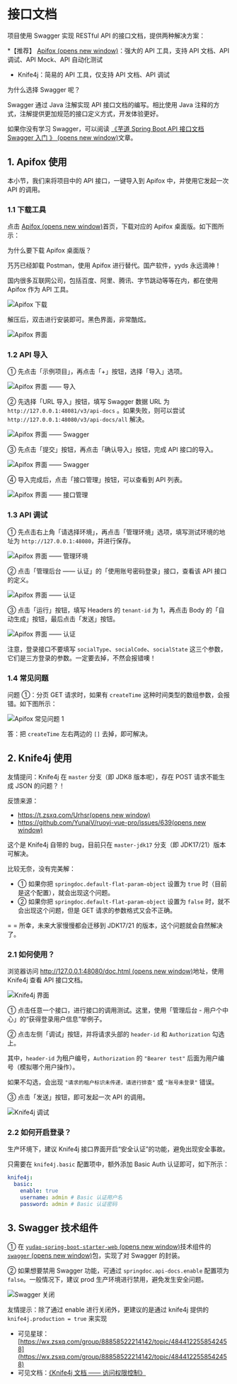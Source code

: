 # 接口文档

项目使用 Swagger 实现 RESTful API 的接口文档，提供两种解决方案：

*【推荐】 [Apifox (opens new window)](http://mtw.so/62me9n)：强大的 API 工具，支持 API 文档、API 调试、API Mock、API 自动化测试

- Knife4j：简易的 API 工具，仅支持 API 文档、API 调试

为什么选择 Swagger 呢？

Swagger 通过 Java 注解实现 API 接口文档的编写。相比使用 Java 注释的方式，注解提供更加规范的接口定义方式，开发体验更好。

如果你没有学习 Swagger，可以阅读 [《芋道 Spring Boot API 接口文档 Swagger 入门 》 (opens new window)](https://www.iocoder.cn/Spring-Boot/Swagger/?yudao)文章。

## 1. Apifox 使用

本小节，我们来将项目中的 API 接口，一键导入到 Apifox 中，并使用它发起一次 API 的调用。

### 1.1 下载工具

点击 [Apifox (opens new window)](http://mtw.so/62me9n)首页，下载对应的 Apifox 桌面版。如下图所示：

为什么要下载 Apifox 桌面版？

艿艿已经卸载 Postman，使用 Apifox 进行替代。国产软件，yyds 永远滴神！

国内很多互联网公司，包括百度、阿里、腾讯、字节跳动等等在内，都在使用 Apifox 作为 API 工具。

![Apifox 下载](https://doc.iocoder.cn/img/%E6%8E%A5%E5%8F%A3%E6%96%87%E6%A1%A3/01.png)

解压后，双击进行安装即可。黑色界面，非常酷炫。

![Apifox 界面](https://doc.iocoder.cn/img/%E6%8E%A5%E5%8F%A3%E6%96%87%E6%A1%A3/02.png)

### 1.2 API 导入

① 先点击「示例项目」，再点击「+」按钮，选择「导入」选项。

![Apifox 界面 —— 导入](https://doc.iocoder.cn/img/%E6%8E%A5%E5%8F%A3%E6%96%87%E6%A1%A3/03.png)

② 先选择「URL 导入」按钮，填写 Swagger 数据 URL 为 `http://127.0.0.1:48081/v3/api-docs` 。如果失败，则可以尝试 `http://127.0.0.1:48080/v3/api-docs/all` 解决。

![Apifox 界面 —— Swagger](https://doc.iocoder.cn/img/%E6%8E%A5%E5%8F%A3%E6%96%87%E6%A1%A3/04.png)

③ 先点击「提交」按钮，再点击「确认导入」按钮，完成 API 接口的导入。

![Apifox 界面 —— Swagger](https://doc.iocoder.cn/img/%E6%8E%A5%E5%8F%A3%E6%96%87%E6%A1%A3/05.png)

④ 导入完成后，点击「接口管理」按钮，可以查看到 API 列表。

![Apifox 界面 —— 接口管理](https://doc.iocoder.cn/img/%E6%8E%A5%E5%8F%A3%E6%96%87%E6%A1%A3/06.png)

### 1.3 API 调试

① 先点击右上角「请选择环境」，再点击「管理环境」选项，填写测试环境的地址为 `http://127.0.0.1:48080`，并进行保存。

![Apifox 界面 —— 管理环境](https://doc.iocoder.cn/img/%E6%8E%A5%E5%8F%A3%E6%96%87%E6%A1%A3/07.png)

② 点击「管理后台 —— 认证」的「使用账号密码登录」接口，查看该 API 接口的定义。

![Apifox 界面 —— 认证](https://doc.iocoder.cn/img/%E6%8E%A5%E5%8F%A3%E6%96%87%E6%A1%A3/08.png)

③ 点击「运行」按钮，填写 Headers 的 `tenant-id` 为 1，再点击 Body 的「自动生成」按钮，最后点击「发送」按钮。

![Apifox 界面 —— 认证](https://doc.iocoder.cn/img/%E6%8E%A5%E5%8F%A3%E6%96%87%E6%A1%A3/09.png)

注意，登录接口不要填写 `socialType`、`socialCode`、`socialState` 这三个参数，它们是三方登录的参数。一定要去掉，不然会报错噢！

### 1.4 常见问题

问题 ①：分页 GET 请求时，如果有 `createTime` 这种时间类型的数组参数，会报错。如下图所示：

![Apifox 常见问题 1](https://doc.iocoder.cn/img/%E6%8E%A5%E5%8F%A3%E6%96%87%E6%A1%A3/Apifox%E5%B8%B8%E8%A7%81%E9%97%AE%E9%A2%981.png)

答：把 `createTime` 左右两边的 `[]` 去掉，即可解决。

## 2. Knife4j 使用

友情提问：Knife4j 在 `master` 分支（即 JDK8 版本呢），存在 POST 请求不能生成 JSON 的问题？！

反馈来源：

- [https://t.zsxq.com/Urhsr(opens new window)](https://t.zsxq.com/Urhsr)
- [https://github.com/YunaiV/ruoyi-vue-pro/issues/639(opens new window)](https://github.com/YunaiV/ruoyi-vue-pro/issues/639)

这个是 Knife4j 自带的 bug，目前只在 `master-jdk17` 分支（即 JDK17/21）版本可解决。

比较无奈，没有完美解：

- ① 如果你把 `springdoc.default-flat-param-object` 设置为 `true` 时（目前是这个配置），就会出现这个问题。
- ② 如果你把 `springdoc.default-flat-param-object` 设置为 `false` 时，就不会出现这个问题，但是 GET 请求的参数格式又会不正确。

= = 所幸，未来大家慢慢都会迁移到 JDK17/21 的版本，这个问题就会自然解决了。

### 2.1 如何使用？

浏览器访问 [http://127.0.0.1:48080/doc.html (opens new window)](http://127.0.0.1:48080/doc.html)地址，使用 Knife4j 查看 API 接口文档。

![Knife4j 界面](https://doc.iocoder.cn/img/%E6%8E%A5%E5%8F%A3%E6%96%87%E6%A1%A3/21.png)

① 点击任意一个接口，进行接口的调用测试。这里，使用「管理后台 - 用户个中心」的“获得登录用户信息”举例子。

② 点击左侧「调试」按钮，并将请求头部的 `header-id` 和 `Authorization` 勾选上。

其中，`header-id` 为租户编号，`Authorization` 的 `"Bearer test"` 后面为用户编号（模拟哪个用户操作）。

如果不勾选，会出现 `"请求的租户标识未传递，请进行排查"` 或 `"账号未登录"` 错误。

③ 点击「发送」按钮，即可发起一次 API 的调用。

![Knife4j 调试](https://doc.iocoder.cn/img/%E6%8E%A5%E5%8F%A3%E6%96%87%E6%A1%A3/Knife4j%E8%B0%83%E7%94%A8.png)

### 2.2 如何开启登录？

生产环境下，建议 Knife4j 接口界面开启“安全认证”的功能，避免出现安全事故。

只需要在 `knife4j.basic` 配置项中，额外添加 Basic Auth 认证即可，如下所示：

```yaml
knife4j:
  basic:
    enable: true
    username: admin # Basic 认证用户名
    password: admin # Basic 认证密码
```

## 3. Swagger 技术组件

① 在 [`yudao-spring-boot-starter-web` (opens new window)](https://github.com/YunaiV/ruoyi-vue-pro/blob/master/yudao-framework/yudao-spring-boot-starter-web/pom.xml)技术组件的 [`swagger` (opens new window)](https://github.com/YunaiV/ruoyi-vue-pro/blob/master/yudao-framework/yudao-spring-boot-starter-web/src/main/java/cn/iocoder/yudao/framework/swagger/package-info.java)包，实现了对 Swagger 的封装。

② 如果想要禁用 Swagger 功能，可通过 `springdoc.api-docs.enable` 配置项为 `false`。一般情况下，建议 prod 生产环境进行禁用，避免发生安全问题。

![Swagger 关闭](https://doc.iocoder.cn/img/%E6%8E%A5%E5%8F%A3%E6%96%87%E6%A1%A3/Swagger%E5%85%B3%E9%97%AD.png)

友情提示：除了通过 enable 进行关闭外，更建议的是通过 knife4j 提供的 `knife4j.production = true` 来实现

- 可见星球：[https://wx.zsxq.com/group/88858522214142/topic/4844122558542458](https://wx.zsxq.com/group/88858522214142/topic/4844122558542458)
- 可见文档：[《Knife4j 文档 —— 访问权限控制》](https://doc.xiaominfo.com/docs/features/accessControl)
